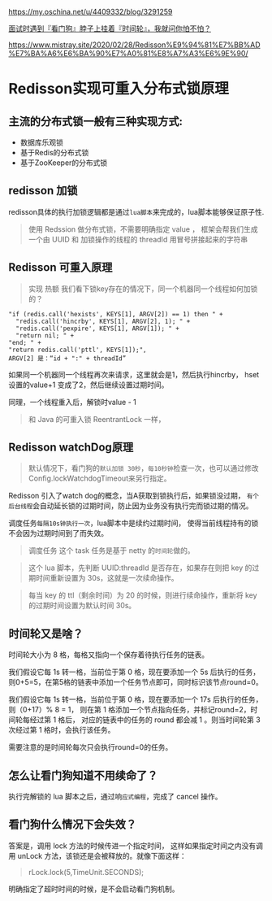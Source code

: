 
<https://my.oschina.net/u/4409332/blog/3291259>

[面试时遇到『看门狗』脖子上挂着『时间轮』，我就问你怕不怕？](https://zhuanlan.zhihu.com/p/120847051)

<https://www.mistray.site/2020/02/28/Redisson%E9%94%81%E7%BB%AD%E7%BA%A6%E6%BA%90%E7%A0%81%E8%A7%A3%E6%9E%90/>

# Redisson实现可重入分布式锁原理

## 主流的分布式锁一般有三种实现方式:

- 数据库乐观锁
- 基于Redis的分布式锁
- 基于ZooKeeper的分布式锁

## redisson 加锁

redisson具体的执行加锁逻辑都是通过`lua脚本`来完成的，lua脚本能够保证原子性.

> 使用 Redssion 做分布式锁，不需要明确指定 value ，
> 框架会帮我们生成一个由 UUID 和 加锁操作的线程的 threadId 用冒号拼接起来的字符串

## Redisson 可重入原理
> 实现 热额
我们看下锁key存在的情况下，同一个机器同一个线程如何加锁的？
```greenplum
"if (redis.call('hexists', KEYS[1], ARGV[2]) == 1) then " +
  "redis.call('hincrby', KEYS[1], ARGV[2], 1); " +
  "redis.call('pexpire', KEYS[1], ARGV[1]); " +
  "return nil; " +
"end; " +
"return redis.call('pttl', KEYS[1]);",
ARGV[2] 是：“id + ":" + threadId”
```

如果同一个机器同一个线程再次来请求，这里就会是1，然后执行hincrby， 
hset设置的value+1 变成了2，然后继续设置过期时间。

同理，一个线程重入后，解锁时value - 1

> 和 Java 的可重入锁 ReentrantLock 一样，

## Redisson watchDog原理
> 默认情况下，看门狗的`默认加锁 30秒`，`每10秒钟`检查一次，也可以通过修改Config.lockWatchdogTimeout来另行指定。

Redisson 引入了watch dog的概念，当A获取到锁执行后，如果锁没过期，
`有个后台线程`会自动延长锁的过期时间，防止因为业务没有执行完而锁过期的情况。

调度任务`每隔10s钟执行一次`，lua脚本中是续约过期时间，
使得当前线程持有的锁不会因为过期时间到了而失效。

> 调度任务 这个 task 任务是基于 netty 的`时间轮`做的。

> 这个 lua 脚本，先判断 UUID:threadId 是否存在，如果存在则把 key 的过期时间重新设置为 30s，这就是一次续命操作。

> 每当 key 的 ttl（剩余时间）为 20 的时候，则进行续命操作，重新将 key 的过期时间设置为默认时间 30s。

## 时间轮又是啥？

时间轮大小为 8 格，每格又指向一个保存着待执行任务的链表。

我们假设它每 1s 转一格，当前位于第 0 格，现在要添加一个 5s 后执行的任务，
则0+5=5，在第5格的链表中添加一个任务节点即可，同时标识该节点round=0。

我们假设它每 1s 转一格，当前位于第 0 格，现在要添加一个 17s 后执行的任务，则（0+17）% 8 = 1，
则在第 1 格添加一个节点指向任务，并标记round=2，时间轮每经过第 1 格后，
对应的链表中的任务的 round 都会减 1 。则当时间轮第 3 次经过第 1 格时，会执行该任务。

需要注意的是时间轮每次只会执行round=0的任务。


## 怎么让看门狗知道不用续命了？
执行完解锁的 lua 脚本之后，通过响`应式编程`，完成了 cancel 操作。

## 看门狗什么情况下会失效？

答案是，调用 lock 方法的时候传进一个指定时间，
这样如果指定时间之内没有调用 unLock 方法，该锁还是会被释放的。就像下面这样：

> rLock.lock(5,TimeUnit.SECONDS);

明确指定了超时时间的时候，是不会启动看门狗机制。

